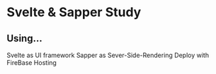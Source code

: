 # Svelte & Sapper Study

## Using...
Svelte as UI framework
Sapper as Sever-Side-Rendering
Deploy with FireBase Hosting


